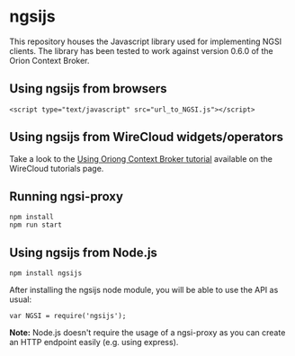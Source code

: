 ngsijs
======

This repository houses the Javascript library used for implementing NGSI
clients. The library has been tested to work against version 0.6.0 of the
Orion Context Broker.

Using ngsijs from browsers
--------------------------

    <script type="text/javascript" src="url_to_NGSI.js"></script>

Using ngsijs from WireCloud widgets/operators
---------------------------------------------

Take a look to the [Using Oriong Context Broker tutorial](http://conwet.fi.upm.es/docs/display/wirecloud/Using+Orion+Context+Broker)
available on the WireCloud tutorials page.

Running ngsi-proxy
------------------

    npm install
    npm run start

Using ngsijs from Node.js
-------------------------

    npm install ngsijs

After installing the ngsijs node module, you will be able to use the API as usual:

    var NGSI = require('ngsijs');

**Note:** Node.js doesn't require the usage of a ngsi-proxy as you can create
an HTTP endpoint easily (e.g. using express).
